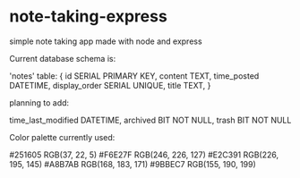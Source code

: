 # note-taking-express
simple note taking app made with node and express

Current database schema is:

'notes' table:
{
  id SERIAL PRIMARY KEY,
  content TEXT,
  time_posted DATETIME,
  display_order SERIAL UNIQUE,
  title TEXT,
}

planning to add:

time_last_modified DATETIME,
archived BIT NOT NULL,
trash BIT NOT NULL


Color palette currently used:

#251605
  RGB(37, 22, 5)
#F6E27F
  RGB(246, 226, 127)
#E2C391
  RGB(226, 195, 145)
#A8B7AB
  RGB(168, 183, 171)
#9BBEC7
  RGB(155, 190, 199)
